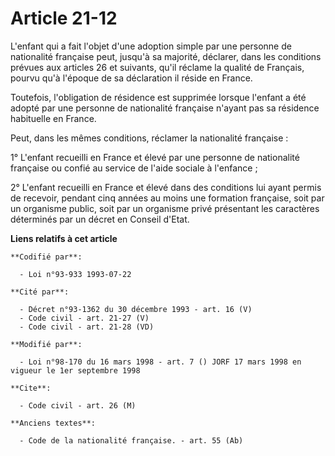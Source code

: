 # Article 21-12

L'enfant qui a fait l'objet d'une adoption simple par une personne de nationalité française peut, jusqu'à sa majorité,
déclarer, dans les conditions prévues aux articles 26 et suivants, qu'il réclame la qualité de Français, pourvu qu'à l'époque
de sa déclaration il réside en France.

Toutefois, l'obligation de résidence est supprimée lorsque l'enfant a été adopté par une personne de nationalité française
n'ayant pas sa résidence habituelle en France.

Peut, dans les mêmes conditions, réclamer la nationalité française :

1° L'enfant recueilli en France et élevé par une personne de nationalité française ou confié au service de l'aide sociale à
l'enfance ;

2° L'enfant recueilli en France et élevé dans des conditions lui ayant permis de recevoir, pendant cinq années au moins une
formation française, soit par un organisme public, soit par un organisme privé présentant les caractères déterminés par un
décret en Conseil d'Etat.

**Liens relatifs à cet article**

	**Codifié par**:

	  - Loi n°93-933 1993-07-22

	**Cité par**:

	  - Décret n°93-1362 du 30 décembre 1993 - art. 16 (V)
	  - Code civil - art. 21-27 (V)
	  - Code civil - art. 21-28 (VD)

	**Modifié par**:

	  - Loi n°98-170 du 16 mars 1998 - art. 7 () JORF 17 mars 1998 en vigueur le 1er septembre 1998

	**Cite**:

	  - Code civil - art. 26 (M)

	**Anciens textes**:

	  - Code de la nationalité française. - art. 55 (Ab)
